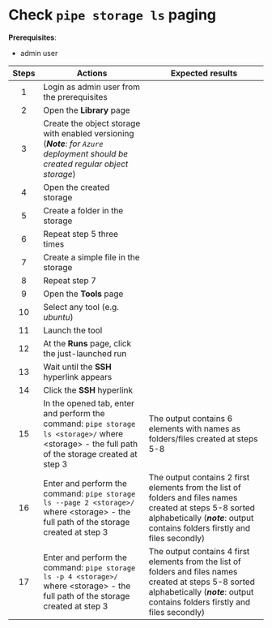 # Check `pipe storage ls` paging

**Prerequisites**:

- admin user

| Steps | Actions | Expected results |
| :---: | --- | --- |
| 1 | Login as admin user from the prerequisites | |
| 2 | Open the **Library** page | |
| 3 | Create the object storage with enabled versioning (_**Note**: for `Azure` deployment should be created regular object storage_) | |
| 4 | Open the created storage | |
| 5 | Create a folder in the storage | |
| 6 | Repeat step 5 three times | |
| 7 | Create a simple file in the storage | |
| 8 | Repeat step 7 | |
| 9 | Open the **Tools** page | |
| 10 | Select any tool (e.g. _ubuntu_) | |
| 11 | Launch the tool | |
| 12 | At the **Runs** page, click the just-launched run | |
| 13 | Wait until the **SSH** hyperlink appears | |
| 14 | Click the **SSH** hyperlink | |
| 15 | In the opened tab, enter and perform the command: `pipe storage ls <storage>/` where \<storage\> - the full path of the storage created at step 3 | The output contains 6 elements with names as folders/files created at steps 5-8 |
| 16 | Enter and perform the command: `pipe storage ls --page 2 <storage>/` where \<storage\> - the full path of the storage created at step 3 | The output contains 2 first elements from the list of folders and files names created at steps 5-8 sorted alphabetically (**_note_**: output contains folders firstly and files secondly) |
| 17 | Enter and perform the command: `pipe storage ls -p 4 <storage>/` where \<storage\> - the full path of the storage created at step 3 | The output contains 4 first elements from the list of folders and files names created at steps 5-8 sorted alphabetically (**_note_**: output contains folders firstly and files secondly) |